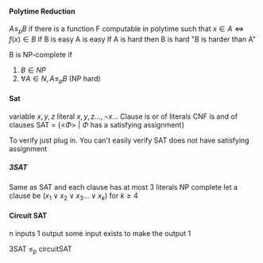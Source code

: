 #### Polytime Reduction
$A\leq_{p}B$ if there is a function F computable in polytime such that $x \in A \iff f(x)\in B$
If B is easy A is easy
If A is hard then B is hard
"B is harder than A"


B is NP-complete if 
1. $B\in NP$
2. $\forall A\in N, A\leq_{p}B$ (NP hard)

#### Sat
variable $x,y,z$ 
literal $x,y,z\dots,\lnot x\dots$
Clause is or of literals
CNF is and of clauses
SAT = {<$\Phi$> | $\Phi$ has a satisfying assignment}

To verify just plug in.
You can't easily verify SAT does not have satisfying assignment

##### 3SAT
Same as SAT and each clause has at most 3 literals
NP complete
let a clause be $(x_{1}\lor x_{2}\lor x_{3}\dots \lor x_{k})$ for $k\geq4$

#### Circuit SAT
n inputs 1 output
some input exists to make the output 1

3SAT $\leq_{p}$ circuitSAT